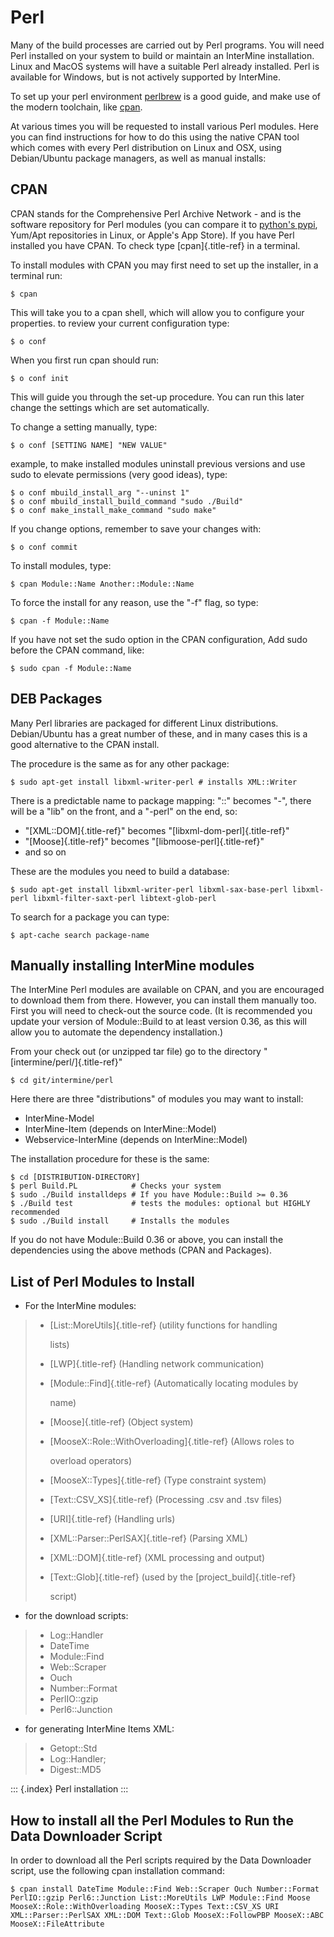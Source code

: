 # Perl

Many of the build processes are carried out by Perl programs. You will need Perl installed on your system to build or maintain an InterMine installation. Linux and MacOS systems will have a suitable Perl already installed. Perl is available for Windows, but is not actively supported by InterMine.

To set up your perl environment [perlbrew](http://perlbrew.pl/) is a good guide, and make use of the modern toolchain, like [cpan](https://metacpan.org/pod/cpanm/).

At various times you will be requested to install various Perl modules. Here you can find instructions for how to do this using the native CPAN tool which comes with every Perl distribution on Linux and OSX, using Debian/Ubuntu package managers, as well as manual installs:

## CPAN

CPAN stands for the Comprehensive Perl Archive Network - and is the software repository for Perl modules \(you can compare it to [python\'s pypi](http://pypi.python.org/pypi/), Yum/Apt repositories in Linux, or Apple\'s App Store\). If you have Perl installed you have CPAN. To check type \[cpan\]{.title-ref} in a terminal.

To install modules with CPAN you may first need to set up the installer, in a terminal run:

```text
$ cpan
```

This will take you to a cpan shell, which will allow you to configure your properties. to review your current configuration type:

```text
$ o conf
```

When you first run cpan should run:

```text
$ o conf init
```

This will guide you through the set-up procedure. You can run this later change the settings which are set automatically.

To change a setting manually, type:

```text
$ o conf [SETTING NAME] "NEW VALUE"
```

example, to make installed modules uninstall previous versions and use sudo to elevate permissions \(very good ideas\), type:

```text
$ o conf mbuild_install_arg "--uninst 1"
$ o conf mbuild_install_build_command "sudo ./Build"
$ o conf make_install_make_command "sudo make"
```

If you change options, remember to save your changes with:

```text
$ o conf commit
```

To install modules, type:

```text
$ cpan Module::Name Another::Module::Name
```

To force the install for any reason, use the \"-f\" flag, so type:

```text
$ cpan -f Module::Name
```

If you have not set the sudo option in the CPAN configuration, Add sudo before the CPAN command, like:

```text
$ sudo cpan -f Module::Name
```

## DEB Packages

Many Perl libraries are packaged for different Linux distributions. Debian/Ubuntu has a great number of these, and in many cases this is a good alternative to the CPAN install.

The procedure is the same as for any other package:

```text
$ sudo apt-get install libxml-writer-perl # installs XML::Writer
```

There is a predictable name to package mapping: \"::\" becomes \"-\", there will be a \"lib\" on the front, and a \"-perl\" on the end, so:

* \"\[XML::DOM\]{.title-ref}\" becomes \"\[libxml-dom-perl\]{.title-ref}\"
* \"\[Moose\]{.title-ref}\" becomes \"\[libmoose-perl\]{.title-ref}\"
* and so on

These are the modules you need to build a database:

```text
$ sudo apt-get install libxml-writer-perl libxml-sax-base-perl libxml-perl libxml-filter-saxt-perl libtext-glob-perl
```

To search for a package you can type:

```text
$ apt-cache search package-name
```

## Manually installing InterMine modules

The InterMine Perl modules are available on CPAN, and you are encouraged to download them from there. However, you can install them manually too. First you will need to check-out the source code. \(It is recommended you update your version of Module::Build to at least version 0.36, as this will allow you to automate the dependency installation.\)

From your check out \(or unzipped tar file\) go to the directory \"\[intermine/perl/\]{.title-ref}\"

```text
$ cd git/intermine/perl
```

Here there are three \"distributions\" of modules you may want to install:

* InterMine-Model
* InterMine-Item \(depends on InterMine::Model\)
* Webservice-InterMine \(depends on InterMine::Model\)

The installation procedure for these is the same:

```text
$ cd [DISTRIBUTION-DIRECTORY]
$ perl Build.PL            # Checks your system
$ sudo ./Build installdeps # If you have Module::Build >= 0.36
$ ./Build test             # tests the modules: optional but HIGHLY recommended
$ sudo ./Build install     # Installs the modules
```

If you do not have Module::Build 0.36 or above, you can install the dependencies using the above methods \(CPAN and Packages\).

## List of Perl Modules to Install

* For the InterMine modules:

> * \[List::MoreUtils\]{.title-ref} \(utility functions for handling
>
>   lists\)
>
> * \[LWP\]{.title-ref} \(Handling network communication\)
> * \[Module::Find\]{.title-ref} \(Automatically locating modules by
>
>   name\)
>
> * \[Moose\]{.title-ref} \(Object system\)
> * \[MooseX::Role::WithOverloading\]{.title-ref} \(Allows roles to
>
>   overload operators\)
>
> * \[MooseX::Types\]{.title-ref} \(Type constraint system\)
> * \[Text::CSV\_XS\]{.title-ref} \(Processing .csv and .tsv files\)
> * \[URI\]{.title-ref} \(Handling urls\)
> * \[XML::Parser::PerlSAX\]{.title-ref} \(Parsing XML\)
> * \[XML::DOM\]{.title-ref} \(XML processing and output\)
> * \[Text::Glob\]{.title-ref} \(used by the \[project\_build\]{.title-ref}
>
>   script\)

* for the download scripts:

> * Log::Handler
> * DateTime
> * Module::Find
> * Web::Scraper
> * Ouch
> * Number::Format
> * PerlIO::gzip
> * Perl6::Junction

* for generating InterMine Items XML:

> * Getopt::Std
> * Log::Handler;
> * Digest::MD5

::: {.index} Perl installation :::

## How to install all the Perl Modules to Run the Data Downloader Script

In order to download all the Perl scripts required by the Data Downloader script, use the following cpan installation command:

```text
$ cpan install DateTime Module::Find Web::Scraper Ouch Number::Format PerlIO::gzip Perl6::Junction List::MoreUtils LWP Module::Find Moose MooseX::Role::WithOverloading MooseX::Types Text::CSV_XS URI XML::Parser::PerlSAX XML::DOM Text::Glob MooseX::FollowPBP MooseX::ABC MooseX::FileAttribute
```

